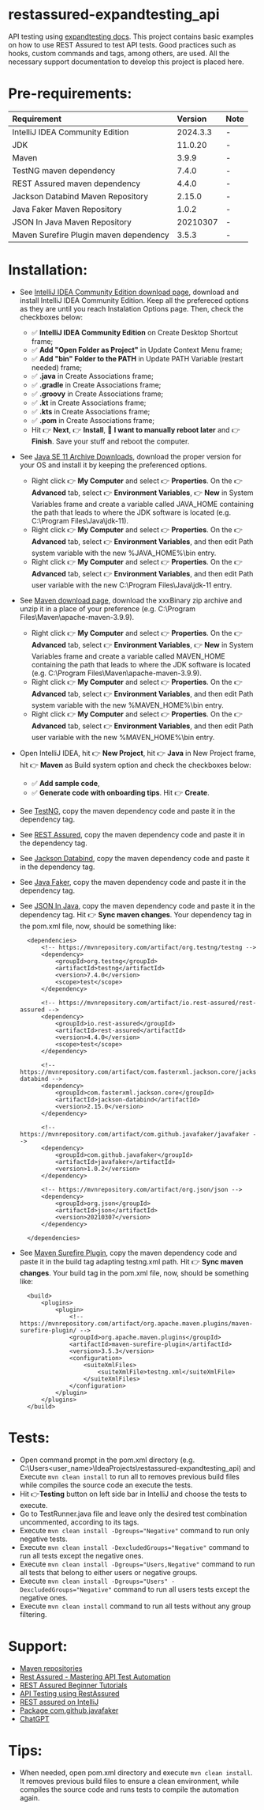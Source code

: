 # restassured-expandtesting_api

API testing using [expandtesting docs](https://practice.expandtesting.com/notes/api/api-docs/). This project contains basic examples on how to use REST Assured to test API tests. Good practices such as hooks, custom commands and tags, among others, are used. All the necessary support documentation to develop this project is placed here.

# Pre-requirements:

| Requirement                                    | Version        | Note                                                            |
| :--------------------------------------------- |:---------------| :-------------------------------------------------------------- |
| IntelliJ IDEA Community Edition                | 2024.3.3       | -                                                               |
| JDK                                            | 11.0.20        | -                                                               |
| Maven                                          | 3.9.9          | -                                                               |
| TestNG maven dependency                        | 7.4.0          | -                                                               |
| REST Assured maven dependency                  | 4.4.0          | -                                                               |
| Jackson Databind Maven Repository              | 2.15.0         | -                                                               |
| Java Faker Maven Repository                    | 1.0.2          | -                                                               |
| JSON In Java Maven Repository                  | 20210307       | -                                                               |
| Maven Surefire Plugin maven dependency         | 3.5.3          | -                                                               |

# Installation:

- See [IntelliJ IDEA Community Edition download page](https://www.jetbrains.com/idea/download/?section=windows), download and install IntelliJ IDEA Community Edition. Keep all the prefereced options as they are until you reach Instalation Options page. Then, check the checkboxes below: 
  - :white_check_mark: **IntelliJ IDEA Community Edition** on Create Desktop Shortcut frame; 
  - :white_check_mark: **Add "Open Folder as Project"** in Update Context Menu frame; 
  - :white_check_mark: **Add "bin" Folder to the PATH** in Update PATH Variable (restart needed) frame; 
  - :white_check_mark: **.java** in Create Associations frame; 
  - :white_check_mark: **.gradle** in Create Associations frame; 
  - :white_check_mark: **.groovy** in Create Associations frame; 
  - :white_check_mark: **.kt** in Create Associations frame; 
  - :white_check_mark: **.kts** in Create Associations frame; 
  - :white_check_mark: **.pom** in Create Associations frame;
  - Hit :point_right: **Next**, :point_right: **Install**, :radio_button: **I want to manually reboot later** and :point_right: **Finish**. Save your stuff and reboot the computer.
- See [Java SE 11 Archive Downloads](https://www.oracle.com/br/java/technologies/javase/jdk11-archive-downloads.html), download the proper version for your OS and install it by keeping the preferenced options. 
  - Right click :point_right: **My Computer** and select :point_right: **Properties**. On the :point_right: **Advanced** tab, select :point_right: **Environment Variables**, :point_right: **New** in System Variables frame and create a variable called JAVA_HOME containing the path that leads to where the JDK software is located (e.g. C:\Program Files\Java\jdk-11).
  - Right click :point_right: **My Computer** and select :point_right: **Properties**. On the :point_right: **Advanced** tab, select :point_right: **Environment Variables**, and then edit Path system variable with the new %JAVA_HOME%\bin entry.
  - Right click :point_right: **My Computer** and select :point_right: **Properties**. On the :point_right: **Advanced** tab, select :point_right: **Environment Variables**, and then edit Path user variable with the new C:\Program Files\Java\jdk-11 entry.
- See [Maven download page](https://maven.apache.org/download.cgi), download the xxxBinary zip archive and unzip it in a place of your preference (e.g. C:\Program Files\Maven\apache-maven-3.9.9).
  - Right click :point_right: **My Computer** and select :point_right: **Properties**. On the :point_right: **Advanced** tab, select :point_right: **Environment Variables**, :point_right: **New** in System Variables frame and create a variable called MAVEN_HOME containing the path that leads to where the JDK software is located (e.g. C:\Program Files\Maven\apache-maven-3.9.9).
  - Right click :point_right: **My Computer** and select :point_right: **Properties**. On the :point_right: **Advanced** tab, select :point_right: **Environment Variables**, and then edit Path system variable with the new %MAVEN_HOME%\bin entry.
  - Right click :point_right: **My Computer** and select :point_right: **Properties**. On the :point_right: **Advanced** tab, select :point_right: **Environment Variables**, and then edit Path user variable with the new %MAVEN_HOME%\bin entry.
- Open IntelliJ IDEA, hit :point_right: **New Project**, hit :point_right: **Java** in New Project frame, hit :point_right: **Maven** as Build system option and check the checkboxes below:
  - :white_check_mark: **Add sample code**,
  - :white_check_mark: **Generate code with onboarding tips**.
Hit :point_right: **Create**.
- See [TestNG](https://mvnrepository.com/artifact/org.testng/testng/7.4.0), copy the maven dependency code and paste it in the dependency tag.
- See [REST Assured](https://mvnrepository.com/artifact/io.rest-assured/rest-assured/4.4.0), copy the maven dependency code and paste it in the dependency tag.
- See [Jackson Databind](https://mvnrepository.com/artifact/com.fasterxml.jackson.core/jackson-databind/2.15.0), copy the maven dependency code and paste it in the dependency tag.
- See [Java Faker](https://mvnrepository.com/artifact/com.github.javafaker/javafaker/1.0.2), copy the maven dependency code and paste it in the dependency tag.
- See [JSON In Java](https://mvnrepository.com/artifact/org.json/json/20210307), copy the maven dependency code and paste it in the dependency tag. Hit :point_right: **Sync maven changes**. Your dependency tag in the pom.xml file, now, should be something like:

  ```
    <dependencies>
        <!-- https://mvnrepository.com/artifact/org.testng/testng -->
        <dependency>
            <groupId>org.testng</groupId>
            <artifactId>testng</artifactId>
            <version>7.4.0</version>
            <scope>test</scope>
        </dependency>

        <!-- https://mvnrepository.com/artifact/io.rest-assured/rest-assured -->
        <dependency>
            <groupId>io.rest-assured</groupId>
            <artifactId>rest-assured</artifactId>
            <version>4.4.0</version>
            <scope>test</scope>
        </dependency>

        <!-- https://mvnrepository.com/artifact/com.fasterxml.jackson.core/jackson-databind -->
        <dependency>
            <groupId>com.fasterxml.jackson.core</groupId>
            <artifactId>jackson-databind</artifactId>
            <version>2.15.0</version>
        </dependency>

        <!-- https://mvnrepository.com/artifact/com.github.javafaker/javafaker -->
        <dependency>
            <groupId>com.github.javafaker</groupId>
            <artifactId>javafaker</artifactId>
            <version>1.0.2</version>
        </dependency>

        <!-- https://mvnrepository.com/artifact/org.json/json -->
        <dependency>
            <groupId>org.json</groupId>
            <artifactId>json</artifactId>
            <version>20210307</version>
        </dependency>
        
    </dependencies>
  ``` 

- See [Maven Surefire Plugin](https://mvnrepository.com/artifact/org.apache.maven.plugins/maven-surefire-plugin/3.5.3), copy the maven dependency code and paste it in the build tag adapting testng.xml path. Hit :point_right: **Sync maven changes**. Your build tag in the pom.xml file, now, should be something like:

  ```
    <build>
        <plugins>
            <plugin>
                <!-- https://mvnrepository.com/artifact/org.apache.maven.plugins/maven-surefire-plugin/ -->
                <groupId>org.apache.maven.plugins</groupId>
                <artifactId>maven-surefire-plugin</artifactId>
                <version>3.5.3</version>
                <configuration>
                    <suiteXmlFiles>
                        <suiteXmlFile>testng.xml</suiteXmlFile>
                    </suiteXmlFiles>
                </configuration>
            </plugin>
        </plugins>
    </build>
  ``` 

# Tests:

- Open command prompt in the pom.xml directory (e.g. C:\Users\<user_name>\IdeaProjects\restassured-expandtesting_api) and Execute ```mvn clean install``` to run all to removes previous build files while compiles the source code an execute the tests.
- Hit :point_right:**Testing** button on left side bar in IntelliJ and choose the tests to execute.
- Go to TestRunner.java file and leave only the desired test combination uncommented, according to its tags. 
- Execute ```mvn clean install -Dgroups="Negative"``` command to run only negative tests.
- Execute ```mvn clean install -DexcludedGroups="Negative"``` command to run all tests except the negative ones.
- Execute ```mvn clean install -Dgroups="Users,Negative"``` command to run all tests that belong to either users or negative groups.
- Execute ```mvn clean install -Dgroups="Users" -DexcludedGroups="Negative"``` command to run all users tests except the negative ones.
- Execute ```mvn clean install``` command to run all tests without any group filtering.

# Support:

- [Maven repositories](https://mvnrepository.com/)
- [Rest Assured - Mastering API Test Automation](https://www.youtube.com/playlist?list=PL7BYd102yEfW1wfJbxEHztcaoMko-yhzq)
- [REST Assured Beginner Tutorials](https://www.youtube.com/playlist?list=PLhW3qG5bs-L8xPrBwDv66cTMlFNeUPdJx)
- [API Testing using RestAssured](https://www.youtube.com/playlist?list=PLUDwpEzHYYLvLZX_QEGTNolPvNADXid0I)
- [REST assured on IntelliJ](https://www.youtube.com/playlist?list=PLhW3qG5bs-L9hqkBXHbKY7eXOJA-kule4)
- [Package com.github.javafaker](https://javadoc.io/static/com.github.javafaker/javafaker/1.0.2/com/github/javafaker/package-summary.html)
- [ChatGPT](https://chatgpt.com/)

# Tips:

- When needed, open pom.xml directory and execute ```mvn clean install```. It removes previous build files to ensure a clean environment, while compiles the source code and runs tests to compile the automation again. 

